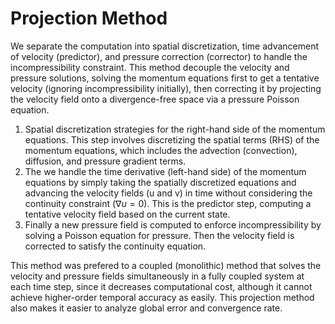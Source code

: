 # Projection Method
We separate the computation into spatial discretization, time advancement of velocity (predictor), and pressure correction (corrector) to handle the incompressibility constraint.
This method decouple the velocity and pressure solutions, solving the momentum equations first to get a tentative velocity (ignoring incompressibility initially), then correcting it by projecting the velocity field onto a divergence-free space via a pressure Poisson equation.

1. Spatial discretization strategies for the right-hand side of the momentum equations. This step involves discretizing the spatial terms (RHS) of the momentum equations, which includes the advection (convection), diffusion, and pressure gradient terms.
2. The we handle the time derivative (left-hand side) of the momentum equations by simply taking the spatially discretized equations and advancing the velocity fields (u and v) in time without considering the continuity constraint ($\nabla u=0$). This is the predictor step, computing a tentative velocity field based on the current state.
3. Finally a new pressure field is computed to enforce incompressibility by solving a Poisson equation for pressure. Then the velocity field is corrected to satisfy the continuity equation.

This method was prefered to a coupled (monolithic) method that solves the velocity and pressure fields simultaneously in a fully coupled system at each time step, since it decreases computational cost, although it cannot achieve higher-order temporal accuracy as easily.
This projection method also makes it easier to analyze global error and convergence rate.
